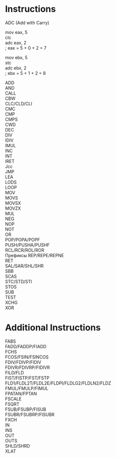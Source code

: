 # Instructions
ADC (Add with Carry)  
  
mov eax, 5  
clc  
adc eax, 2  
; eax = 5 + 0 + 2 = 7  
   
mov ebx, 5  
stc  
adc ebx, 2  
; ebx = 5 + 1 + 2 = 8  
  
ADD  
AND  
CALL  
CBW  
CLC/CLD/CLI  
CMC  
CMP  
CMPS  
CWD  
DEC  
DIV  
IDIV  
IMUL  
INC  
INT  
IRET  
Jcc  
JMP  
LEA  
LODS  
LOOP  
MOV  
MOVS  
MOVSX  
MOVZX  
MUL  
NEG  
NOP  
NOT  
OR  
POP/POPA/POPF  
PUSH/PUSHA/PUSHF  
RCL/RCR/ROL/ROR  
Префиксы REP/REPE/REPNE  
RET  
SAL/SAR/SHL/SHR  
SBB  
SCAS  
STC/STD/STI  
STOS  
SUB  
TEST  
XCHG  
XOR  

# Additional Instructions
FABS  
FADD/FADDP/FIADD  
FCHS  
FCOS/FSIN/FSINCOS  
FDIV/FDIVP/FIDIV  
FDIVR/FDIVRP/FIDIVR  
FILD/FLD  
FIST/FISTP/FST/FSTP  
FLD1/FLDL2T/FLDL2E/FLDPI/FLDLG2/FLDLN2/FLDZ  
FMUL/FMULP/FIMUL  
FPATAN/FPTAN  
FSCALE  
FSQRT  
FSUB/FSUBP/FISUB  
FSUBR/FSUBRP/FISUBR  
FXCH  
IN  
INS  
OUT  
OUTS  
SHLD/SHRD  
XLAT  
